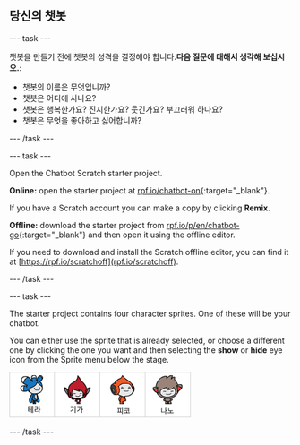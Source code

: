 ## 당신의 챗봇

\--- task \---

챗봇을 만들기 전에 챗봇의 성격을 결정해야 합니다.**다음 질문에 대해서 생각해 보십시오.**:

+ 챗봇의 이름은 무엇입니까?
+ 챗봇은 어디에 사나요?
+ 챗봇은 행복한가요? 진지한가요? 웃긴가요? 부끄러워 하나요?
+ 챗봇은 무엇을 좋아하고 싫어합니까?

\--- /task \---

\--- task \---

Open the Chatbot Scratch starter project.

**Online:** open the starter project at [rpf.io/chatbot-on](https://rpf.io/chatbot-on){:target="_blank"}.

If you have a Scratch account you can make a copy by clicking **Remix**.

**Offline:** download the starter project from [rpf.io/p/en/chatbot-go](https://rpf.io/p/en/chatbot-go){:target="_blank"} and then open it using the offline editor.

If you need to download and install the Scratch offline editor, you can find it at [https://rpf.io/scratchoff](rpf.io/scratchoff).

\--- /task \---

\--- task \---

The starter project contains four character sprites. One of these will be your chatbot.

You can either use the sprite that is already selected, or choose a different one by clicking the one you want and then selecting the **show** or **hide** eye icon from the Sprite menu below the stage.

![Choose a character](images/chatbot-characters.png)

\--- /task \---